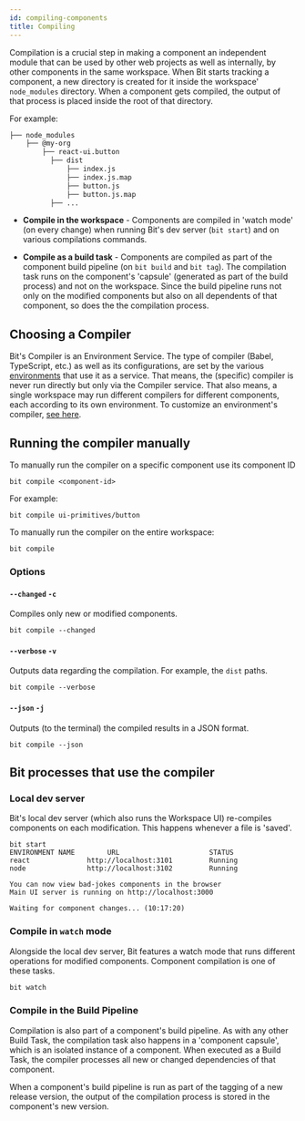 ```yaml
---
id: compiling-components
title: Compiling
---
```


Compilation is a crucial step in making a component an independent module that can be used by other web projects as well as internally, by other components in the same workspace.
When Bit starts tracking a component, a new directory is created for it inside the workspace' `node_modules` directory. When a component gets compiled, the output of that process is placed inside the root of that directory.

For example:

```sh
├── node_modules
    ├── @my-org
        ├── react-ui.button
          ├── dist
              ├── index.js
              ├── index.js.map
              ├── button.js
              ├── button.js.map
          ├── ...
```

- **Compile in the workspace** - Components are compiled in 'watch mode' (on every change) when running Bit's dev server (`bit start`) and on various compilations commands.

- **Compile as a build task** -
  Components are compiled as part of the component build pipeline (on `bit build` and `bit tag`).
  The compilation task runs on the component's 'capsule' (generated as part of the build process) and not on the workspace.
  Since the build pipeline runs not only on the modified components but also on all dependents of that component, so does the the compilation process.

## Choosing a Compiler

Bit's Compiler is an Environment Service.
The type of compiler (Babel, TypeScript, etc.) as well as its configurations, are set by the various [environments](/building-with-bit/environments) that use it as a service.
That means, the (specific) compiler is never run directly but only via the Compiler service. That also means, a single workspace may run different compilers for different components, each according to its own environment.
To customize an environment's compiler, [see here](/building-with-bit/environments).

## Running the compiler manually

To manually run the compiler on a specific component use its component ID

```shell
bit compile <component-id>
```

For example:

```shell
bit compile ui-primitives/button
```

To manually run the compiler on the entire workspace:

```shell
bit compile
```

### Options

#### `--changed` `-c`

Compiles only new or modified components.

```shell
bit compile --changed
```

#### `--verbose` `-v`

Outputs data regarding the compilation. For example, the `dist` paths.

```shell
bit compile --verbose
```

#### `--json` `-j`

Outputs (to the terminal) the compiled results in a JSON format.

```shell
bit compile --json
```

## Bit processes that use the compiler

### Local dev server

Bit's local dev server (which also runs the Workspace UI) re-compiles components on each modification. This happens whenever a file is 'saved'.

```shell
bit start
ENVIRONMENT NAME        URL                      STATUS
react              http://localhost:3101         Running
node               http://localhost:3102         Running

You can now view bad-jokes components in the browser
Main UI server is running on http://localhost:3000

Waiting for component changes... (10:17:20)
```

### Compile in `watch` mode

Alongside the local dev server, Bit features a watch mode that runs different operations for modified components. Component compilation is one of these tasks.

```sh
bit watch
```

### Compile in the Build Pipeline

Compilation is also part of a component's build pipeline. As with any other Build Task, the compilation task also happens in a 'component capsule', which is an isolated instance of a component. When executed as a Build Task, the compiler processes all new or changed dependencies of that component.

When a component's build pipeline is run as part of the tagging of a new release version, the output of the compilation process is stored in the component's new version.
